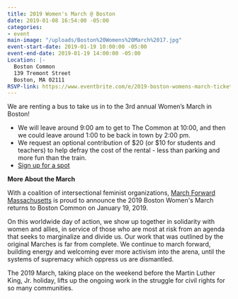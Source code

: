 ```yaml
---
title: 2019 Women's March @ Boston
date: 2019-01-08 16:54:00 -05:00
categories:
- event
main-image: "/uploads/Boston%20Womens%20March%2017.jpg"
event-start-date: 2019-01-19 10:00:00 -05:00
event-end-date: 2019-01-19 14:00:00 -05:00
Location: |-
  Boston Common
  139 Tremont Street
  Boston, MA 02111
RSVP-link: https://www.eventbrite.com/e/2019-boston-womens-march-tickets-53064999843
---
```


We are renting a bus to take us in to the 3rd annual Women’s March in Boston! 
* We will leave around 9:00 am to get to The Common at 10:00, and then we could leave around 1:00 to be back in town by 2:00 pm. 
* We request an optional contribution of $20 (or $10 for students and teachers) to help defray the cost of the rental - less than parking and more fun than the train. 
* [Sign up for a spot](http://evite.me/jBGQBsZp8C)

**More About the March**

With a coalition of intersectional feminist organizations, [March Forward Massachusetts](https://www.marchforwardmassaction.org/) is proud to announce the 2019 Boston Women's March returns to Boston Common on January 19, 2019. 

On this worldwide day of action, we show up together in solidarity with women and allies, in service of those who are most at risk from an agenda that seeks to marginalize and divide us. Our work that was outlined by the original Marches is far from complete. We continue to march forward, building energy and welcoming ever more activism into the arena, until the systems of supremacy which oppress us are dismantled. 

The 2019 March, taking place on the weekend before the Martin Luther King, Jr. holiday, lifts up the ongoing work in the struggle for civil rights for so many communities.